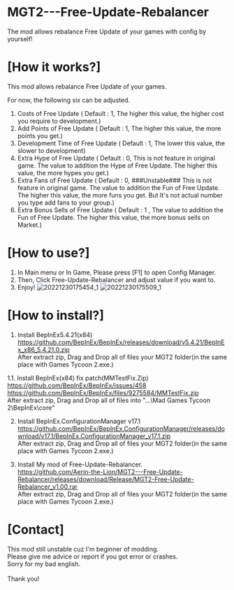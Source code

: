 # MGT2---Free-Update-Rebalancer
The mod allows rebalance  Free Update of your games with config by yourself!

# [How it works?]
This mod allows rebalance Free Update of your games.

For now, the following six can be adjusted.
1. Costs of Free Update ( Default : 1, The higher this value, the higher cost you require to development.)
2. Add Points of Free Update ( Default : 1, The higher this value, the more points you get.)
3. Development Time of Free Update ( Default : 1, The lower this value, the slower to development)
4. Extra Hype of Free Update ( Default : 0, This is not feature in original game. The value to addition the Hype of Free Update. The higher this value, the more hypes you get.)
5. Extra Fans of Free Update ( Default : 0, ###Unstable### This is not feature in original game. The value to addition the Fun of Free Update. The higher this value, the more funs you get. But It's not actual number you type add fans to your group.)
6. Extra Bonus Sells of Free Update ( Default : 1 , The value to addition the Fun of Free Update. The higher this value, the more bonus sells on Market.)


# [How to use?]
1. In Main menu or In Game, Please press [F1] to open Config Manager.
2. Then, Click Free-Update-Rebalancer and adjust value if you want to.
3. Enjoy!
![20221230175454_1](https://user-images.githubusercontent.com/96946287/210052477-5a8552e6-6c3a-4cee-a2f8-d73eacdc7da2.jpg)
![20221230175509_1](https://user-images.githubusercontent.com/96946287/210052483-710e4bbb-e24b-4470-ac30-175d47af2c81.jpg)



# [How to install?]
1. Install BepInEx5.4.21(x84)
<br>https://github.com/BepInEx/BepInEx/releases/download/v5.4.21/BepInEx_x86_5.4.21.0.zip
<br>After extract zip, Drag and Drop all of files your MGT2 folder(in the same place with Games Tycoon 2.exe.)

1.1. Install BepInEx(x84) fix patch(MMTestFix.Zip)
<br>https://github.com/BepInEx/BepInEx/issues/458
<br>https://github.com/BepInEx/BepInEx/files/9275584/MMTestFix.zip
<br>After extract zip, Drag and Drop all of files into "...\Mad Games Tycoon 2\BepInEx\core"

2. Install BepInEx.ConfigurationManager v17.1
<br>https://github.com/BepInEx/BepInEx.ConfigurationManager/releases/download/v17.1/BepInEx.ConfigurationManager_v17.1.zip
<br>After extract zip, Drag and Drop all of files your MGT2 folder(in the same place with Games Tycoon 2.exe.)

3. Install My mod of Free-Update-Rebalancer. 
<br>https://github.com/Aerin-the-Lion/MGT2---Free-Update-Rebalancer/releases/download/Release/MGT2-Free-Update-Rebalancer_v1.00.rar
<br>After extract zip, Drag and Drop all of files your MGT2 folder(in the same place with Games Tycoon 2.exe.)

# [Contact]
This mod still unstable cuz I'm beginner of modding.
<br>Please give me advice or report if you got error or crashes.
<br>Sorry for my bad english.
<br>
<br>Thank you!
